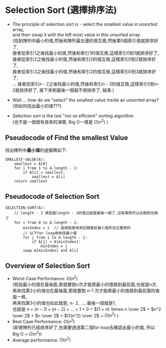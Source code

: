 # Selection Sort (選擇排序法)

- The principle of selection sort is - select the smallest value in unsorted array,  
  and then swap it with the left most value in this unsorted array.  
  (找到陣列中最小的值,然後和陣列最左邊的值互換,然後第0個索引值就排序好了,  
   接者從索引1之後找最小的值,然後和索引1的值互換,這樣索引0到1就排序好了,  
   接者從索引2之後找最小的值,然後和索引2的值互換,這樣索引0到2就排序好了,  
   接者從索引3之後找最小的值,然後和索引2的值互換,這樣索引0到3就排序好了,  
   ...
   接者從索引n - 2之後找最小的值,然後和索引n - 3的值互換,這樣索引0到n-2就排序好了,
   接下來剩最後一個就不用排序了, 結束.)

- Wait ... how do we "select" the smallest value inside an unsorted array?  
  (但如何找出最小的值???)
- Selection sort is the last "not so efficient" sorting algorithm.  
  (也不是一個很有效率的演算, Big O一樣是 $O(n^2)$ )

## Pseudocode of Find the smallest Value

找出陣列中**最小值**的虛擬碼如下:

```text
SMALLEST-VALUE(A):
    smallest = A[0]
    for i from 1 to A.length - 1:
        if A[i] < smallest:
            smallest = A[i]
    return smallest
```

## Pseudocode of Selection Sort

```text
SELECTION-SORT(A):
    // length - 2 原因是length - 1的值已經是最後一個了,沒有東西可以比較和交換了
    for i from 0 to A.length - 2:
        minIndex = i  // 這個就是用來記錄當前最小值所在位置用的
        // 以下for loop用來找最小值
        for j from i to A.length - 1:
            if A[j] < A[minIndex]:
                minIndex = j
        swap A[minIndex] and A[i]
```

## Overview of Selection Sort

- Worst Case Performance: $O(n^2)$  
  (假設最小的值在最後面,那就要跑n次才能將最小的值換到最前面,也就是n次,  
   再來找第2小的值也在最後面,那就要跑 n-1 次才能將最小的值換到最前面的後面一格,  
   再來找第3小的值也如此就是, n- 2, ..., 最後一個就是1,  
   也就是 $n + (n - 1) + (n - 2) + ... + 1 + 0$ = $(1 + n) \times n \over 2$ = $n^2 \over 2$ + $n \over 2$ = $O(n^2) \over 2$ = $O(n^2)$ )
- Best Case Performance: $O(n^2)$  
  (即使陣列已經排序好了,也需要透過第二個for loop去確認出最小的值, 所以 Big O = $O(n^2)$)
- Average performance: $O(n^2)$
